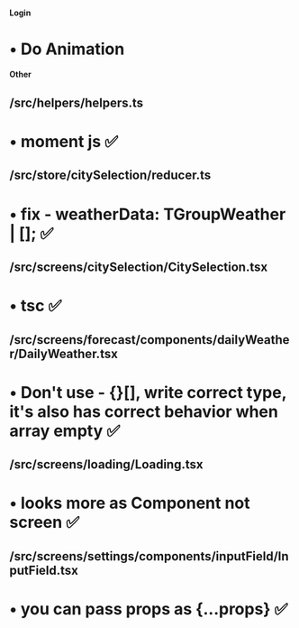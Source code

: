 #### Login
# • Do Animation
#### Other
<!-- NEW -->
## /src/helpers/helpers.ts
# • moment js ✅

## /src/store/citySelection/reducer.ts
# • fix - weatherData: TGroupWeather | []; ✅

## /src/screens/citySelection/CitySelection.tsx
# • tsc ✅

## /src/screens/forecast/components/dailyWeather/DailyWeather.tsx
# • Don't use - {}[], write correct type, it's also has correct behavior when array empty ✅

## /src/screens/loading/Loading.tsx
# • looks more as Component not screen ✅

## /src/screens/settings/components/inputField/InputField.tsx
# • you can pass props as {...props} ✅